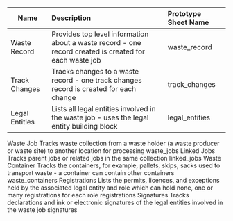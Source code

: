 |Name              |Description                                         |Prototype Sheet Name       |
|------------------|:---------------------------------------------------|:--------------------------|
|Waste Record      |Provides top level information about a waste record - one record created is created for each waste job  |waste_record               |
|Track Changes     |Tracks changes to a waste record - one track changes record is created for each change|track_changes              |
|Legal Entities|Lists all legal entities involved in the waste job - uses the legal entity building block|legal_entities|
Waste Job
Tracks waste collection from a waste holder (a waste producer or waste site) to another location for processing
waste_jobs
Linked Jobs
Tracks parent jobs or related jobs in the same collection
linked_jobs
Waste Container
Tracks the containers, for example, pallets, skips, sacks used to transport waste - a container can contain other containers
waste_containers
Registrations
Lists the permits, licences, and exceptions held by the associated legal entity and role which can hold none, one or many registrations for each role
registrations
Signatures
Tracks declarations and ink or electronic signatures of the legal entities involved in the waste job
signatures
